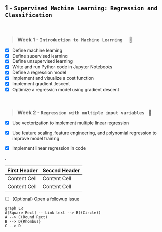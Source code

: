 ## 1 - `Supervised Machine Learning: Regression and Classification   `  

</br>

  > ### Week 1 - `Introduction to Machine Learning  ` :tada:  

- [x] Define machine learning
- [x] Define supervised learning
- [x] Define unsupervised learning
- [x] Write and run Python code in Jupyter Notebooks
- [x] Define a regression model
- [x] Implement and visualize a cost function
- [x] Implement gradient descent
- [x] Optimize a regression model using gradient descent
</br>

 > ### Week 2 - `Regression with multiple input variables ` :tada:

- [x] Use vectorization to implement multiple linear regression
- [x] Use feature scaling, feature engineering, and polynomial regression to improve model training
- [x] Implement linear regression in code




.



First Header  | Second Header
------------- | -------------
Content Cell  | Content Cell
Content Cell  | Content Cell 


- [ ] \(Optional) Open a followup issue



```mermaid
graph LR
A[Square Rect] -- Link text --> B((Circle))
A --> C(Round Rect)
B --> D{Rhombus}
C --> D
```
